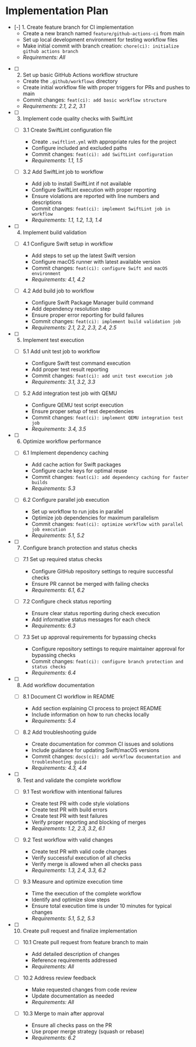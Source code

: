 # Implementation Plan

- [-] 1. Create feature branch for CI implementation
  - Create a new branch named `feature/github-actions-ci` from main
  - Set up local development environment for testing workflow files
  - Make initial commit with branch creation: `chore(ci): initialize github actions branch`
  - _Requirements: All_

- [ ] 2. Set up basic GitHub Actions workflow structure
  - Create the `.github/workflows` directory
  - Create initial workflow file with proper triggers for PRs and pushes to main
  - Commit changes: `feat(ci): add basic workflow structure`
  - _Requirements: 2.1, 2.2, 3.1_

- [ ] 3. Implement code quality checks with SwiftLint
  - [ ] 3.1 Create SwiftLint configuration file
    - Create `.swiftlint.yml` with appropriate rules for the project
    - Configure included and excluded paths
    - Commit changes: `feat(ci): add SwiftLint configuration`
    - _Requirements: 1.1, 1.5_
  
  - [ ] 3.2 Add SwiftLint job to workflow
    - Add job to install SwiftLint if not available
    - Configure SwiftLint execution with proper reporting
    - Ensure violations are reported with line numbers and descriptions
    - Commit changes: `feat(ci): implement SwiftLint job in workflow`
    - _Requirements: 1.1, 1.2, 1.3, 1.4_

- [ ] 4. Implement build validation
  - [ ] 4.1 Configure Swift setup in workflow
    - Add steps to set up the latest Swift version
    - Configure macOS runner with latest available version
    - Commit changes: `feat(ci): configure Swift and macOS environment`
    - _Requirements: 4.1, 4.2_
  
  - [ ] 4.2 Add build job to workflow
    - Configure Swift Package Manager build command
    - Add dependency resolution step
    - Ensure proper error reporting for build failures
    - Commit changes: `feat(ci): implement build validation job`
    - _Requirements: 2.1, 2.2, 2.3, 2.4, 2.5_

- [ ] 5. Implement test execution
  - [ ] 5.1 Add unit test job to workflow
    - Configure Swift test command execution
    - Add proper test result reporting
    - Commit changes: `feat(ci): add unit test execution job`
    - _Requirements: 3.1, 3.2, 3.3_
  
  - [ ] 5.2 Add integration test job with QEMU
    - Configure QEMU test script execution
    - Ensure proper setup of test dependencies
    - Commit changes: `feat(ci): implement QEMU integration test job`
    - _Requirements: 3.4, 3.5_

- [ ] 6. Optimize workflow performance
  - [ ] 6.1 Implement dependency caching
    - Add cache action for Swift packages
    - Configure cache keys for optimal reuse
    - Commit changes: `feat(ci): add dependency caching for faster builds`
    - _Requirements: 5.3_
  
  - [ ] 6.2 Configure parallel job execution
    - Set up workflow to run jobs in parallel
    - Optimize job dependencies for maximum parallelism
    - Commit changes: `feat(ci): optimize workflow with parallel job execution`
    - _Requirements: 5.1, 5.2_

- [ ] 7. Configure branch protection and status checks
  - [ ] 7.1 Set up required status checks
    - Configure GitHub repository settings to require successful checks
    - Ensure PR cannot be merged with failing checks
    - _Requirements: 6.1, 6.2_
  
  - [ ] 7.2 Configure check status reporting
    - Ensure clear status reporting during check execution
    - Add informative status messages for each check
    - _Requirements: 6.3_
  
  - [ ] 7.3 Set up approval requirements for bypassing checks
    - Configure repository settings to require maintainer approval for bypassing checks
    - Commit changes: `feat(ci): configure branch protection and status checks`
    - _Requirements: 6.4_

- [ ] 8. Add workflow documentation
  - [ ] 8.1 Document CI workflow in README
    - Add section explaining CI process to project README
    - Include information on how to run checks locally
    - _Requirements: 5.4_
  
  - [ ] 8.2 Add troubleshooting guide
    - Create documentation for common CI issues and solutions
    - Include guidance for updating Swift/macOS versions
    - Commit changes: `docs(ci): add workflow documentation and troubleshooting guide`
    - _Requirements: 4.3, 4.4_

- [ ] 9. Test and validate the complete workflow
  - [ ] 9.1 Test workflow with intentional failures
    - Create test PR with code style violations
    - Create test PR with build errors
    - Create test PR with test failures
    - Verify proper reporting and blocking of merges
    - _Requirements: 1.2, 2.3, 3.2, 6.1_
  
  - [ ] 9.2 Test workflow with valid changes
    - Create test PR with valid code changes
    - Verify successful execution of all checks
    - Verify merge is allowed when all checks pass
    - _Requirements: 1.3, 2.4, 3.3, 6.2_
  
  - [ ] 9.3 Measure and optimize execution time
    - Time the execution of the complete workflow
    - Identify and optimize slow steps
    - Ensure total execution time is under 10 minutes for typical changes
    - _Requirements: 5.1, 5.2, 5.3_
- [ ] 10. Create pull request and finalize implementation
  - [ ] 10.1 Create pull request from feature branch to main
    - Add detailed description of changes
    - Reference requirements addressed
    - _Requirements: All_
  
  - [ ] 10.2 Address review feedback
    - Make requested changes from code review
    - Update documentation as needed
    - _Requirements: All_
  
  - [ ] 10.3 Merge to main after approval
    - Ensure all checks pass on the PR
    - Use proper merge strategy (squash or rebase)
    - _Requirements: 6.2_